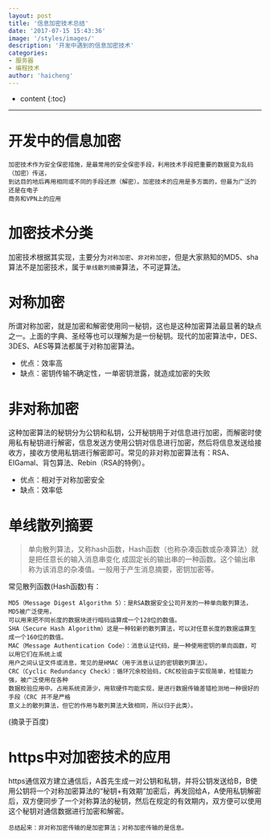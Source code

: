 ```yaml
---
layout: post
title: '信息加密技术总结'
date: '2017-07-15 15:43:36'
image: '/styles/images/'
description: '开发中遇到的信息加密技术'
categories:
- 服务器 
- 编程技术
author: 'haicheng'
---
```


* content
{:toc}
---------------------------------------

开发中的信息加密
===
    加密技术作为安全保密措施，是最常用的安全保密手段，利用技术手段把重要的数据变为乱码（加密）传送，
    到达目的地后再用相同或不同的手段还原（解密）。加密技术的应用是多方面的，但最为广泛的还是在电子
    商务和VPN上的应用


加密技术分类
===
加密技术根据其实现，主要分为`对称加密`、`非对称加密`，但是大家熟知的MD5、sha算法不是加密技术，属于`单线散列摘要`算法，不可逆算法。

对称加密
===
所谓对称加密，就是加密和解密使用同一秘钥，这也是这种加密算法最显著的缺点之一。上面的字典、圣经等也可以理解为是一份秘钥。现代的加密算法中，DES、3DES、AES等算法都属于对称加密算法。

- 优点：效率高
- 缺点：密钥传输不确定性，一单密钥泄露，就造成加密的失败

非对称加密
===
这种加密算法的秘钥分为公钥和私钥，公开秘钥用于对信息进行加密，而解密时使用私有秘钥进行解密，信息发送方使用公钥对信息进行加密，然后将信息发送给接收方，接收方使用私钥进行解密即可。常见的非对称加密算法有：RSA、EIGamal、背包算法、Rebin（RSA的特例）。

- 优点：相对于对称加密安全
- 缺点：效率低

单线散列摘要
===
> 单向散列算法，又称hash函数，Hash函数（也称杂凑函数或杂凑算法）就是把任意长的输入消息串变化
> 成固定长的输出串的一种函数。这个输出串称为该消息的杂凑值。一般用于产生消息摘要，密钥加密等。

常见散列函数(Hash函数)有：

    MD5（Message Digest Algorithm 5）：是RSA数据安全公司开发的一种单向散列算法，MD5被广泛使用，
    可以用来把不同长度的数据块进行暗码运算成一个128位的数值。
    SHA（Secure Hash Algorithm）这是一种较新的散列算法，可以对任意长度的数据运算生成一个160位的数值。
    MAC（Message Authentication Code）：消息认证代码，是一种使用密钥的单向函数，可以用它们在系统上或
    用户之间认证文件或消息，常见的是HMAC（用于消息认证的密钥散列算法）。
    CRC（Cyclic Redundancy Check）：循环冗余校验码，CRC校验由于实现简单，检错能力强，被广泛使用在各种
    数据校验应用中。占用系统资源少，用软硬件均能实现，是进行数据传输差错检测地一种很好的手段（CRC 并不是严格
    意义上的散列算法，但它的作用与散列算法大致相同，所以归于此类）。
    
(摘录于百度)

https中对加密技术的应用
===
https通信双方建立通信后，A首先生成一对公钥和私钥，并将公钥发送给B，B使用公钥将一个对称加密算法的“秘钥+有效期”加密后，再发回给A，A使用私钥解密后，双方便同步了一个对称算法的秘钥，然后在规定的有效期内，双方便可以使用这个秘钥对通信数据进行加密和解密。

    总结起来：非对称加密传输的是加密算法；对称加密传输的是信息。
